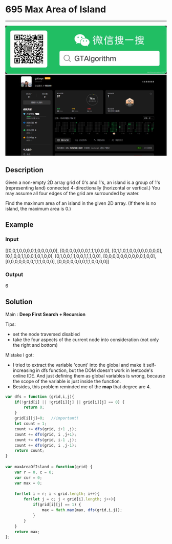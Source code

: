 # 695 Max Area of Island

---

![img](./img/GTAlgorithm.png)
![img](./img/clockIn311.png)

## Description

Given a non-empty 2D array grid of 0's and 1's, an island is a group of 1's (representing land) connected 4-directionally (horizontal or vertical.) You may assume all four edges of the grid are surrounded by water.

Find the maximum area of an island in the given 2D array. (If there is no island, the maximum area is 0.)

## Example

### Input

[[0,0,1,0,0,0,0,1,0,0,0,0,0],
 [0,0,0,0,0,0,0,1,1,1,0,0,0],
 [0,1,1,0,1,0,0,0,0,0,0,0,0],
 [0,1,0,0,1,1,0,0,1,0,1,0,0],
 [0,1,0,0,1,1,0,0,1,1,1,0,0],
 [0,0,0,0,0,0,0,0,0,0,1,0,0],
 [0,0,0,0,0,0,0,1,1,1,0,0,0],
 [0,0,0,0,0,0,0,1,1,0,0,0,0]]

### Output

6

## Solution

Main : **Deep First Search + Recursion**

Tips:

- set the node traversed disabled
- take the four aspects of the current node into consideration (not only the right and bottom)

Mistake I got:

- I tried to extract the variable 'count' into the global and make it self-increasing in dfs function, but the DOM doesn't work in leetcode's online IDE.  And just defining them as  global variables is wrong, because  the scope of the variable is just inside the function. 
- Besides, this problem reminded me of the **map** that degree are 4.

```js
var dfs = function (grid,i,j){
    if(!grid[i] || !grid[i][j] || grid[i][j] == 0) {
        return 0;
    }
    grid[i][j]=0;   //important!
    let count = 1;
    count += dfs(grid, i+1 ,j);
    count += dfs(grid, i ,j+1);
    count += dfs(grid, i-1 ,j);
    count += dfs(grid, i ,j-1);
    return count;
}

var maxAreaOfIsland = function(grid) {
    var r = 0, c = 0;
    var cur = 0;
    var max = 0;

    for(let i = r; i < grid.length; i++){
        for(let j = c; j < grid[i].length; j++){
            if(grid[i][j] == 1) {
                max = Math.max(max, dfs(grid,i,j));
            }
        }
    }
    return max;
};
```

